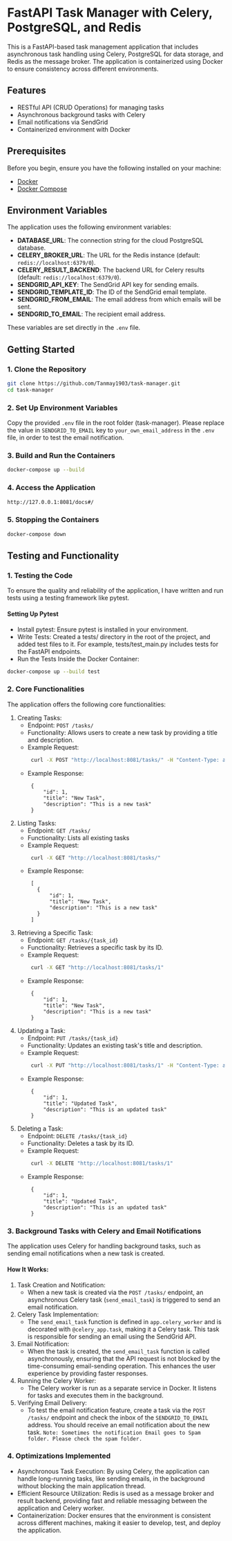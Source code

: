 # FastAPI Task Manager with Celery, PostgreSQL, and Redis

This is a FastAPI-based task management application that includes asynchronous task handling using Celery, PostgreSQL for data storage, and Redis as the message broker. The application is containerized using Docker to ensure consistency across different environments.

## Features

- RESTful API (CRUD Operations) for managing tasks
- Asynchronous background tasks with Celery
- Email notifications via SendGrid
- Containerized environment with Docker

## Prerequisites

Before you begin, ensure you have the following installed on your machine:

- [Docker](https://docs.docker.com/get-docker/)
- [Docker Compose](https://docs.docker.com/compose/install/)

## Environment Variables

The application uses the following environment variables:

- **DATABASE_URL**: The connection string for the cloud PostgreSQL database.
- **CELERY_BROKER_URL**: The URL for the Redis instance (default: `redis://localhost:6379/0`).
- **CELERY_RESULT_BACKEND**: The backend URL for Celery results (default: `redis://localhost:6379/0`).
- **SENDGRID_API_KEY**: The SendGrid API key for sending emails.
- **SENDGRID_TEMPLATE_ID**: The ID of the SendGrid email template.
- **SENDGRID_FROM_EMAIL**: The email address from which emails will be sent.
- **SENDGRID_TO_EMAIL**: The recipient email address.

These variables are set directly in the `.env` file.

## Getting Started

### 1. Clone the Repository

```bash
git clone https://github.com/Tanmay1903/task-manager.git
cd task-manager
```

### 2. Set Up Environment Variables

Copy the provided `.env` file in the root folder (task-manager). Please replace the value in `SENDGRID_TO_EMAIL` key to `your_own_email_address` in the `.env` file, in order to test the email notification.

### 3. Build and Run the Containers

```bash
docker-compose up --build
```

### 4. Access the Application

```bash
http://127.0.0.1:8081/docs#/
```

### 5. Stopping the Containers

```bash
docker-compose down
```

## Testing and Functionality

### 1. Testing the Code
To ensure the quality and reliability of the application, I have written and run tests using a testing framework like pytest.

#### Setting Up Pytest
- Install pytest: Ensure pytest is installed in your environment.
- Write Tests: Created a tests/ directory in the root of the project, and added test files to it. For example, tests/test_main.py includes tests for the FastAPI endpoints.
- Run the Tests Inside the Docker Container:
```bash
docker-compose up --build test
```

### 2. Core Functionalities
The application offers the following core functionalities:

1. Creating Tasks:
   - Endpoint: `POST /tasks/`
   - Functionality: Allows users to create a new task by providing a title and description.
   - Example Request:
     ```bash
      curl -X POST "http://localhost:8081/tasks/" -H "Content-Type: application/json" -d '{"title": "New Task", "description": "This is a new task"}'
     ```
   - Example Response:
     ```
      {
          "id": 1,
          "title": "New Task",
          "description": "This is a new task"
      }
     ```
2. Listing Tasks:
   - Endpoint: `GET /tasks/`
   - Functionality: Lists all existing tasks
   - Example Request:
     ```bash
      curl -X GET "http://localhost:8081/tasks/"
     ```
   - Example Response:
     ```
      [
        {
            "id": 1,
            "title": "New Task",
            "description": "This is a new task"
        }
      ]
     ```
3. Retrieving a Specific Task:
   - Endpoint: `GET /tasks/{task_id}`
   - Functionality: Retrieves a specific task by its ID.
   - Example Request:
     ```bash
      curl -X GET "http://localhost:8081/tasks/1"
     ```
   - Example Response:
     ```
      {
          "id": 1,
          "title": "New Task",
          "description": "This is a new task"
      }
     ```
4. Updating a Task:
   - Endpoint: `PUT /tasks/{task_id}`
   - Functionality: Updates an existing task's title and description.
   - Example Request:
     ```bash
      curl -X PUT "http://localhost:8081/tasks/1" -H "Content-Type: application/json" -d '{"title": "Updated Task", "description": "This is an updated task"}'
     ```
   - Example Response:
     ```
      {
          "id": 1,
          "title": "Updated Task",
          "description": "This is an updated task"
      }
     ```
5. Deleting a Task:
   - Endpoint: `DELETE /tasks/{task_id}`
   - Functionality: Deletes a task by its ID.
   - Example Request:
     ```bash
      curl -X DELETE "http://localhost:8081/tasks/1"
     ```
   - Example Response:
     ```
      {
          "id": 1,
          "title": "Updated Task",
          "description": "This is an updated task"
      }
     ```

### 3. Background Tasks with Celery and Email Notifications
The application uses Celery for handling background tasks, such as sending email notifications when a new task is created.

#### How It Works:
1. Task Creation and Notification:
   - When a new task is created via the `POST /tasks/` endpoint, an asynchronous Celery task (`send_email_task`) is triggered to send an email notification.
2. Celery Task Implementation:
   - The `send_email_task` function is defined in `app.celery_worker` and is decorated with `@celery_app.task`, making it a Celery task. This task is responsible for sending an email using the SendGrid API.
3. Email Notification:
   - When the task is created, the `send_email_task` function is called asynchronously, ensuring that the API request is not blocked by the time-consuming email-sending operation. This enhances the user experience by providing faster responses.
4. Running the Celery Worker:
   - The Celery worker is run as a separate service in Docker. It listens for tasks and executes them in the background.
5. Verifying Email Delivery:
   - To test the email notification feature, create a task via the `POST /tasks/` endpoint and check the inbox of the `SENDGRID_TO_EMAIL` address. You should receive an email notification about the new task.
     `Note: Sometimes the notification Email goes to Spam folder. Please check the spam folder.`

### 4. Optimizations Implemented
- Asynchronous Task Execution: By using Celery, the application can handle long-running tasks, like sending emails, in the background without blocking the main application thread.
- Efficient Resource Utilization: Redis is used as a message broker and result backend, providing fast and reliable messaging between the application and Celery worker.
- Containerization: Docker ensures that the environment is consistent across different machines, making it easier to develop, test, and deploy the application.

     
